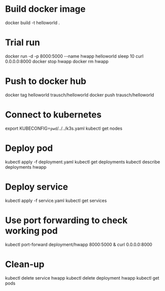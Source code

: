 # Build docker image
docker build -t helloworld .

# Trial run
docker run -d -p 8000:5000 --name hwapp helloworld
sleep 10
curl 0.0.0.0:8000
docker stop hwapp
docker rm hwapp

# Push to docker hub
docker tag helloworld trausch/helloworld
docker push trausch/helloworld

# Connect to kubernetes
export KUBECONFIG=`pwd`/../../k3s.yaml
kubectl get nodes

# Deploy pod
kubectl apply -f deployment.yaml 
kubectl get deployments
kubectl describe deployments hwapp

# Deploy service
kubectl apply -f service.yaml
kubectl get services

# Use port forwarding to check working pod
kubectl port-forward deployment/hwapp 8000:5000 &
curl 0.0.0.0:8000

# Clean-up
kubectl delete service hwapp
kubectl delete deployment hwapp
kubectl get pods
